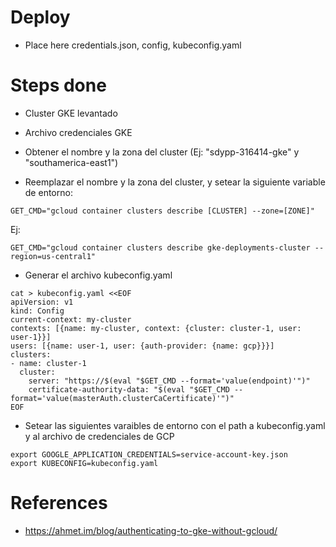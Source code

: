# Deploy
* Place here credentials.json, config, kubeconfig.yaml

# Steps done
* Cluster GKE levantado
* Archivo credenciales GKE

* Obtener el nombre y la zona del cluster (Ej: "sdypp-316414-gke" y "southamerica-east1")
* Reemplazar el nombre y la zona del cluster, y setear la siguiente variable de entorno: 
``` 
GET_CMD="gcloud container clusters describe [CLUSTER] --zone=[ZONE]" 
```

Ej: 
``` 
GET_CMD="gcloud container clusters describe gke-deployments-cluster --region=us-central1"
```

* Generar el archivo kubeconfig.yaml
``` 
cat > kubeconfig.yaml <<EOF
apiVersion: v1
kind: Config
current-context: my-cluster
contexts: [{name: my-cluster, context: {cluster: cluster-1, user: user-1}}]
users: [{name: user-1, user: {auth-provider: {name: gcp}}}]
clusters:
- name: cluster-1
  cluster:
    server: "https://$(eval "$GET_CMD --format='value(endpoint)'")"
    certificate-authority-data: "$(eval "$GET_CMD --format='value(masterAuth.clusterCaCertificate)'")"
EOF
```   
* Setear las siguientes varaibles de entorno con el path a kubeconfig.yaml y al archivo de credenciales de GCP
```
export GOOGLE_APPLICATION_CREDENTIALS=service-account-key.json
export KUBECONFIG=kubeconfig.yaml
```

# References
* https://ahmet.im/blog/authenticating-to-gke-without-gcloud/
